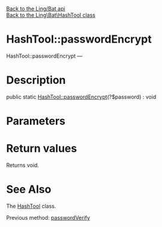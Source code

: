 [Back to the Ling/Bat api](https://github.com/lingtalfi/Bat/blob/master/doc/api/Ling/Bat.md)<br>
[Back to the Ling\Bat\HashTool class](https://github.com/lingtalfi/Bat/blob/master/doc/api/Ling/Bat/HashTool.md)


HashTool::passwordEncrypt
================



HashTool::passwordEncrypt — 




Description
================


public static [HashTool::passwordEncrypt](https://github.com/lingtalfi/Bat/blob/master/doc/api/Ling/Bat/HashTool/passwordEncrypt.md)(?$password) : void









Parameters
================



Return values
================

Returns void.








See Also
================

The [HashTool](https://github.com/lingtalfi/Bat/blob/master/doc/api/Ling/Bat/HashTool.md) class.

Previous method: [passwordVerify](https://github.com/lingtalfi/Bat/blob/master/doc/api/Ling/Bat/HashTool/passwordVerify.md)<br>

